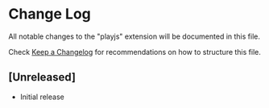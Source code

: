 # Change Log

All notable changes to the "playjs" extension will be documented in this file.

Check [Keep a Changelog](http://keepachangelog.com/) for recommendations on how to structure this file.

## [Unreleased]

- Initial release